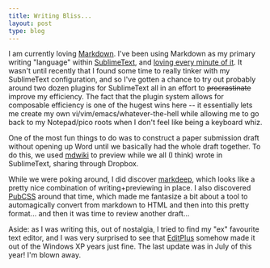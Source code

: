 ```yaml
---
title: Writing Bliss...
layout: post
type: blog
---
```


I am currently loving [Markdown](https://daringfireball.net/projects/markdown/). I've been using Markdown as my primary writing "language" within [SublimeText](https://www.sublimetext.com/), and [loving every minute of it](https://www.youtube.com/watch?v=mRVUe2Ha6dg). It wasn't until recently that I found some time to really tinker with my SublimeText configuration, and so I've gotten a chance to try out probably around two dozen plugins for SublimeText all in an effort to ~~procrastinate~~ improve my efficiency. The fact that the plugin system allows for composable efficiency is one of the hugest wins here -- it essentially lets me create my own vi/vim/emacs/whatever-the-hell while allowing me to go back to my Notepad/pico roots when I don't feel like being a keyboard whiz.

One of the most fun things to do was to construct a paper submission draft without opening up Word until we basically had the whole draft together. To do this, we used [mdwiki](http://www.mdwiki.info/) to preview while we all (I think) wrote in SublimeText, sharing through Dropbox.

While we were poking around, I did discover [markdeep](http://casual-effects.com/markdeep/), which looks like a pretty nice combination of writing+previewing in place. I also discovered [PubCSS](http://thomaspark.co/2015/01/pubcss-formatting-academic-publications-in-html-css/) around that time, which made me fantasize a bit about a tool to automagically convert from markdown to HTML and then into this pretty format... and then it was time to review another draft...

Aside: as I was writing this, out of nostalgia, I tried to find my "ex" favourite text editor, and I was very surprised to see that [EditPlus](https://www.editplus.com) somehow made it out of the Windows XP years just fine. The last update was in July of this year! I'm blown away.
